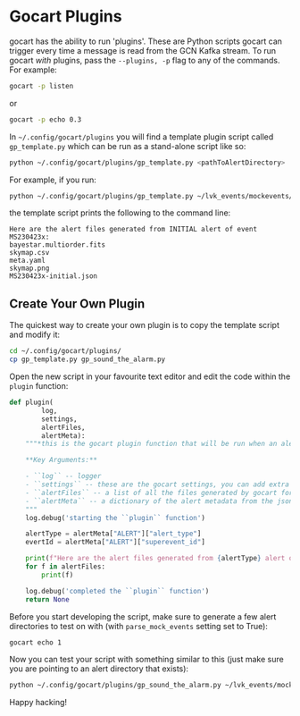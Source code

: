 # Gocart Plugins

gocart has the ability to run 'plugins'. These are Python scripts gocart can trigger every time a message is read from the GCN Kafka stream. To run gocart *with* plugins, pass the `--plugins, -p` flag to any of the commands. For example:

```bash
gocart -p listen
```

or

```bash
gocart -p echo 0.3
```

In `~/.config/gocart/plugins` you will find a template plugin script called `gp_template.py` which can be run as a stand-alone script like so:

```bash
python ~/.config/gocart/plugins/gp_template.py <pathToAlertDirectory>
```

For example, if you run:

```bash
python ~/.config/gocart/plugins/gp_template.py ~/lvk_events/mockevents/MS230423x/20230424T000204_initial/
```

the template script prints the following to the command line:

```plain
Here are the alert files generated from INITIAL alert of event MS230423x:
bayestar.multiorder.fits
skymap.csv
meta.yaml
skymap.png
MS230423x-initial.json
```

## Create Your Own Plugin

The quickest way to create your own plugin is to copy the template script and modify it:

```bash
cd ~/.config/gocart/plugins/
cp gp_template.py gp_sound_the_alarm.py
```

Open the new script in your favourite text editor and edit the code within the `plugin` function:

```python
def plugin(
        log,
        settings,
        alertFiles,
        alertMeta):
    """*this is the gocart plugin function that will be run when an alert is read*

    **Key Arguments:**

    - ``log`` -- logger
    - ``settings`` -- these are the gocart settings, you can add extra settings to the gocart.yaml settings file and they will be read here.
    - ``alertFiles`` -- a list of all the files generated by gocart for the alert
    - ``alertMeta`` -- a dictionary of the alert metadata from the json alert, FITS Header and gocart generated extras.      
    """
    log.debug('starting the ``plugin`` function')

    alertType = alertMeta["ALERT"]["alert_type"]
    evertId = alertMeta["ALERT"]["superevent_id"]

    print(f"Here are the alert files generated from {alertType} alert of event {evertId}:")
    for f in alertFiles:
        print(f)

    log.debug('completed the ``plugin`` function')
    return None
```

Before you start developing the script, make sure to generate a few alert directories to test on with (with `parse_mock_events` setting set to True):

```bash
gocart echo 1
```

Now you can test your script with something similar to this (just make sure you are pointing to an alert directory that exists):

```bash
python ~/.config/gocart/plugins/gp_sound_the_alarm.py ~/lvk_events/mockevents/MS230423x/20230424T000204_initial/
```

Happy hacking!
 
